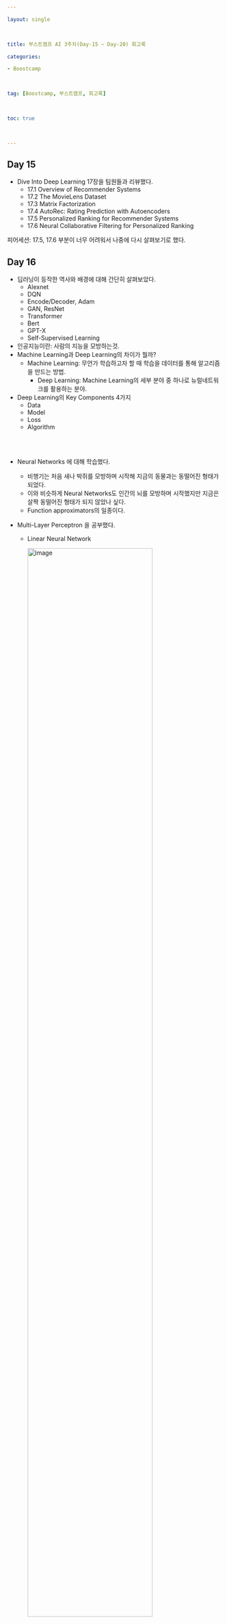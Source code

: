 ```yaml
---

layout: single

  

title: 부스트캠프 AI 3주차(Day-15 ~ Day-20) 회고록

categories:

- Boostcamp

  

tag: [Boostcamp, 부스트캠프, 회고록]

  

toc: true

  

---
```

## Day 15
+ Dive Into Deep Learning 17장을 팀원들과 리뷰했다.
  + 17.1 Overview of Recommender Systems
  + 17.2 The MovieLens Dataset
  + 17.3 Matrix Factorization
  + 17.4 AutoRec: Rating Prediction with Autoencoders
  + 17.5 Personalized Ranking for Recommender Systems
  + 17.6 Neural Collaborative Filtering for Personalized Ranking
  
피어세션: 17.5, 17.6 부분이 너무 어려워서 나중에 다시 살펴보기로 했다.
## Day 16
+ 딥러닝이 등작한 역사와 배경에 대해 간단히 살펴보았다.
  + Alexnet
  + DQN
  + Encode/Decoder, Adam
  + GAN, ResNet
  + Transformer
  + Bert
  + GPT-X
  + Self-Supervised Learning
+ 인공지능이란: 사람의 지능을 모방하는것.
+ Machine Learning과 Deep Learning의 차이가 뭘까?
  + Machine Learning: 무언가 학습하고자 할 때 학습을 데이터를 통해 알고리즘을 만드는 방법.
    + Deep Learning: Machine Learning의 세부 분야 중 하나로 뉴럴네트워크를 활용하는 분야.
+ Deep Learning의 Key Components 4가지
  + Data
  + Model
  + Loss
  + Algorithm

<br>
<br>

+ Neural Networks 에 대해 학습했다.
  + 비행기는 처음 새나 박쥐를 모방하며 시작해 지금의 동물과는 동떨어진 형태가 되었다.
  + 이와 비슷하게 Neural Networks도 인간의 뇌를 모방하며 시작했지만 지금은 살짝 동떨어진 형태가 되지 않았나 싶다.
  + Function approximators의 일종이다.
+ Multi-Layer Perceptron 을 공부했다.
  + Linear Neural Network

    <img width="80%" alt="image" src="https://user-images.githubusercontent.com/94548914/194794486-8ebf2c07-e752-493f-9ea1-ca3edb6d36ed.png">

  + Mult Layer Perceptron
  
    <img width="80%" alt="image" src="https://user-images.githubusercontent.com/94548914/194794581-ab453716-ad93-4c5e-bb42-f88d924a5b60.png">

+ Logit 함수가 무엇인지 알아봤다.

<br>
<br>

+ Optimization
  + Generalization
    + 모델이 학습된 데이터 이외의 일반적인 unseendata에 대해 얼마나 잘 동작하는지를 말한다.
  + Under-fitting vs. over-fitting
    + Under-fitting 되면 성능이 떨어진다.
    + Over-fitting 되면 Generalization이 떨어진다.
  + Cross validation
    + K-fold validation 이라고도 한다.
    + Train data를 k개로 나누어 k개의 데이터 끼리 교차로 Vaildation data로 활용한다.
    + 하이퍼 파라미터의 최적을 Cross validation으로 찾고, 하이퍼 파라미터를 가지고 모든 train data를 학습시킨다.
  + Bias-variance tradeoff
    + Bias는 표적으로 부터 전체적으로 얼마나 떨어져 있는지 거리를 말한다.
    + Variance는 데이터들 끼리 얼마나 뭉쳐 있는지 여부를 말한다.
    + Bias와 Variance 간에는 Tradeoff가 존재한다.

      <img width="80%" alt="image" src="https://user-images.githubusercontent.com/94548914/194795614-baff2f17-0619-47e0-86d1-1d469ca16264.png">

  + Bootstrapping
    + 학습 데이터 중 Subsmapling으로 여러개의 셋을 만들어 학습하겠다.
  + Bagging and boosting
    + Bootstrapping aggregating
      + 여러개의 모델을 Bootstrapping으로 학습하고 평균을 내겠다.
      + Parallel
    + Bagging
      + Sequential

      <img width="80%" alt="image" src="https://user-images.githubusercontent.com/94548914/194796556-929c7c47-2bf1-4f43-a204-6b77bf4c0639.png">

+ Gradient Descent Methods
  + Stochastic gradient descent
  + Mini-batch gradient descent
  + Batch gradient descent
    + Lager batch -> Sharp Minimizers
    + Small batch -> Flat Minimizers

      <img width="80%" alt="image" src="https://user-images.githubusercontent.com/94548914/194796761-4ece8f35-5f71-4dd3-b19b-dc64f44ffa03.png">

+ Momentum
  $$ \begin{aligned}a_{t+1}\leftarrow \beta a_{t}+g_{t}\\
  W_{t+1}\leftarrow W_{t}-\eta a_{t+1}\end{aligned} $$
+ Nesterov Accelerated Gradient
  + Lookahead Gradinet 추가.
  $$ \begin{aligned}a_{t+1}\leftarrow \beta a_{t}+\nabla L\left( W_{t}-\eta \beta _{at}\right) \\
  W_{t+1}\leftarrow W_{t}-\eta a_{t+1}\end{aligned} $$
+ Adagrad
  + 많이 변해온건 조금만, 조금만 변해온건 많이 변화시킨다.
  + Gt가 너무 커지면 0에 가까워지고 학습이 잘 안된다.

  <img width="80%" alt="image" src="https://user-images.githubusercontent.com/94548914/194797450-bbdf7e57-8ac2-48ee-81ac-23673dd42a88.png">

+ Adadelta
  + EMA: Exponetial Moving Average
  + Learning rate이 없어 조절하기가 힘들다.
  + 바꿀수 있는 부분이 많이 없음.

  <img width="80%" alt="image" src="https://user-images.githubusercontent.com/94548914/194797495-91ae73b4-b34f-4d67-a159-3a1f560db425.png">

+ RMSprop
  + Stepsize가 추가됨.

  <img width="80%" alt="image" src="https://user-images.githubusercontent.com/94548914/194797541-63dfba88-75c3-43c2-9dd2-4b91bb0868da.png">

+ Adam
  + 최근 가장 많이 쓰이는 Optimizer

  <img width="80%" alt="image" src="https://user-images.githubusercontent.com/94548914/194797594-0d6ab8ad-4ad4-460a-93b7-24830199143c.png">

<br>

+ Regularization
  + Over fitting을 막기위해 학습을 방해, 규제한다.
  + Early stopping 
    <img width="80%" alt="image" src="https://user-images.githubusercontent.com/94548914/194798076-85988f12-dc6e-4424-9929-d11845ec969e.png">
  + Parameter norm penalty 
    <img width="80%" alt="image" src="https://user-images.githubusercontent.com/94548914/194798113-65dfbda8-47d6-4842-9987-2518b8180577.png">
  + Data augmentation 
    <img width="80%" alt="image" src="https://user-images.githubusercontent.com/94548914/194798147-54d3b75b-307a-486c-adcb-69d258a42562.png">
  + Noise robustness
    <img width="80%" alt="image" src="https://user-images.githubusercontent.com/94548914/194798186-dbded22c-46c7-442b-a012-9a92b18a7ea2.png">

  + Label smoothing
    <img width="80%" alt="image" src="https://user-images.githubusercontent.com/94548914/194798239-572e6bcc-fd05-41d6-a73c-6f8626e47dc5.png">
  + Dropout
  
    <img width="80%" alt="image" src="https://user-images.githubusercontent.com/94548914/194798277-45262cb3-546c-4f3f-adf1-e0f56fb63ae7.png">

  + Batch normalization
          

피어세션: 강의에서 "여기는 logit이니까 activation 없이 나오죠"라고 언급됐었다. 의문이 생겨 Logit 함수에 대해 조사했고 팀원들과 공유했다.
[Logit](https://velog.io/@guide333/logit-%ED%99%95%EB%A5%A0-sigmoid-softmax)

<br>
<br>
<br>

## Day 17
+ CNN에 대해 학습했다.
+ Modern CNN에 대해 살펴봤다.
+ CNN이 CV분야에서 어떻게 활용하는지 공부했다.
+ CNN에서 1by1 커널과 3by3 커널의 의미를 학습했다.
+ 왜 2by2 또는 짝수 커널을 쓰지 않는지 찾아봤다.
+ RNN에 대해 학습했다.
+ LSTM의 탄생배경과 구조에 대해 학습했다.
## Day 18
+ Transformer에 대해서 학습했다.(All you need attetion)
+ Multi Head Attention에 대해 학습했다.
+ Generative Models에 대해 학습했다.
## Day 19
+ VIT에 대해 학습했다.
+ Matplotlib에 대해 살펴봤다.